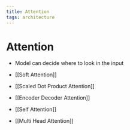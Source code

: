 ```yaml
---
title: Attention
tags: architecture
---
```


# Attention
- Model can decide where to look in the input

- [[Soft Attention]]

- [[Scaled Dot Product Attention]]

- [[Encoder Decoder Attention]]

- [[Self Attention]]

- [[Multi Head Attention]]










































